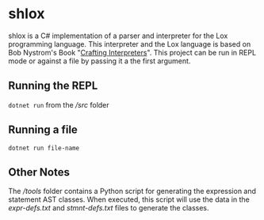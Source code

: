 # shlox
shlox is a C# implementation of a parser and interpreter for the Lox programming language. This interpreter and the Lox language is based on Bob Nystrom's Book "[Crafting Interpreters](http://craftinginterpreters.com/introduction.html)". This project can be run in REPL mode or against a file by passing it a the first argument.

## Running the REPL
`dotnet run` from the _/src_ folder

## Running a file
`dotnet run file-name`

## Other Notes
The _/tools_ folder contains a Python script for generating the expression and statement AST classes. When executed, this script will use the data in the _expr-defs.txt_ and _stmnt-defs.txt_ files to generate the classes.
